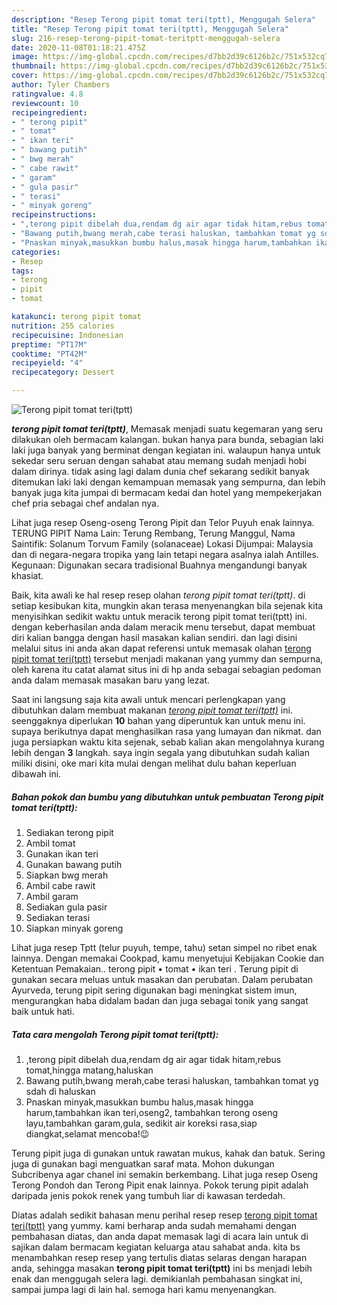 ```yaml
---
description: "Resep Terong pipit tomat teri(tptt), Menggugah Selera"
title: "Resep Terong pipit tomat teri(tptt), Menggugah Selera"
slug: 216-resep-terong-pipit-tomat-teritptt-menggugah-selera
date: 2020-11-08T01:18:21.475Z
image: https://img-global.cpcdn.com/recipes/d7bb2d39c6126b2c/751x532cq70/terong-pipit-tomat-teritptt-foto-resep-utama.jpg
thumbnail: https://img-global.cpcdn.com/recipes/d7bb2d39c6126b2c/751x532cq70/terong-pipit-tomat-teritptt-foto-resep-utama.jpg
cover: https://img-global.cpcdn.com/recipes/d7bb2d39c6126b2c/751x532cq70/terong-pipit-tomat-teritptt-foto-resep-utama.jpg
author: Tyler Chambers
ratingvalue: 4.8
reviewcount: 10
recipeingredient:
- " terong pipit"
- " tomat"
- " ikan teri"
- " bawang putih"
- " bwg merah"
- " cabe rawit"
- " garam"
- " gula pasir"
- " terasi"
- " minyak goreng"
recipeinstructions:
- ",terong pipit dibelah dua,rendam dg air agar tidak hitam,rebus tomat,hingga matang,haluskan"
- "Bawang putih,bwang merah,cabe terasi haluskan, tambahkan tomat yg sdah di haluskan"
- "Pnaskan minyak,masukkan bumbu halus,masak hingga harum,tambahkan ikan teri,oseng2, tambahkan terong oseng layu,tambahkan garam,gula, sedikit air koreksi rasa,siap diangkat,selamat mencoba!😉"
categories:
- Resep
tags:
- terong
- pipit
- tomat

katakunci: terong pipit tomat 
nutrition: 255 calories
recipecuisine: Indonesian
preptime: "PT17M"
cooktime: "PT42M"
recipeyield: "4"
recipecategory: Dessert

---
```



![Terong pipit tomat teri(tptt)](https://img-global.cpcdn.com/recipes/d7bb2d39c6126b2c/751x532cq70/terong-pipit-tomat-teritptt-foto-resep-utama.jpg)

<b><i>terong pipit tomat teri(tptt)</i></b>, Memasak menjadi suatu kegemaran yang seru dilakukan oleh bermacam kalangan. bukan hanya para bunda, sebagian laki laki juga banyak yang berminat dengan kegiatan ini. walaupun hanya untuk sekedar seru seruan dengan sahabat atau memang sudah menjadi hobi dalam dirinya. tidak asing lagi dalam dunia chef sekarang sedikit banyak ditemukan laki laki dengan kemampuan memasak yang sempurna, dan lebih banyak juga kita jumpai di bermacam kedai dan hotel yang mempekerjakan chef pria sebagai chef andalan nya.

Lihat juga resep Oseng-oseng Terong Pipit dan Telor Puyuh enak lainnya. TERUNG PIPIT Nama Lain: Terung Rembang, Terung Manggul, Nama Saintifik: Solanum Torvum Family (solanaceae) Lokasi Dijumpai: Malaysia dan di negara-negara tropika yang lain tetapi negara asalnya ialah Antilles. Kegunaan: Digunakan secara tradisional Buahnya mengandungi banyak khasiat.

Baik, kita awali ke hal resep resep olahan <i>terong pipit tomat teri(tptt)</i>. di setiap kesibukan kita, mungkin akan terasa menyenangkan bila sejenak kita menyisihkan sedikit waktu untuk meracik terong pipit tomat teri(tptt) ini. dengan keberhasilan anda dalam meracik menu tersebut, dapat membuat diri kalian bangga dengan hasil masakan kalian sendiri. dan lagi disini melalui situs ini anda akan dapat referensi untuk memasak olahan <u>terong pipit tomat teri(tptt)</u> tersebut menjadi makanan yang yummy dan sempurna, oleh karena itu catat alamat situs ini di hp anda sebagai sebagian pedoman anda dalam memasak masakan baru yang lezat.


Saat ini langsung saja kita awali untuk mencari perlengkapan yang dibutuhkan dalam membuat makanan <u><i>terong pipit tomat teri(tptt)</i></u> ini. seenggaknya diperlukan <b>10</b> bahan yang diperuntuk kan untuk menu ini. supaya berikutnya dapat menghasilkan rasa yang lumayan dan nikmat. dan juga persiapkan waktu kita sejenak, sebab kalian akan mengolahnya kurang lebih dengan <b>3</b> langkah. saya ingin segala yang dibutuhkan sudah kalian miliki disini, oke mari kita mulai dengan melihat dulu bahan keperluan dibawah ini.

<!--inarticleads1-->

##### Bahan pokok dan bumbu yang dibutuhkan untuk pembuatan Terong pipit tomat teri(tptt):

1. Sediakan  terong pipit
1. Ambil  tomat
1. Gunakan  ikan teri
1. Gunakan  bawang putih
1. Siapkan  bwg merah
1. Ambil  cabe rawit
1. Ambil  garam
1. Sediakan  gula pasir
1. Sediakan  terasi
1. Siapkan  minyak goreng


Lihat juga resep Tptt (telur puyuh, tempe, tahu) setan simpel no ribet enak lainnya. Dengan memakai Cookpad, kamu menyetujui Kebijakan Cookie dan Ketentuan Pemakaian.. terong pipit • tomat • ikan teri . Terung pipit di gunakan secara meluas untuk masakan dan perubatan. Dalam perubatan Ayurveda, terung pipit sering digunakan bagi meningkat sistem imun, mengurangkan haba didalam badan dan juga sebagai tonik yang sangat baik untuk hati. 

<!--inarticleads2-->

##### Tata cara mengolah Terong pipit tomat teri(tptt):

1. ,terong pipit dibelah dua,rendam dg air agar tidak hitam,rebus tomat,hingga matang,haluskan
1. Bawang putih,bwang merah,cabe terasi haluskan, tambahkan tomat yg sdah di haluskan
1. Pnaskan minyak,masukkan bumbu halus,masak hingga harum,tambahkan ikan teri,oseng2, tambahkan terong oseng layu,tambahkan garam,gula, sedikit air koreksi rasa,siap diangkat,selamat mencoba!😉


Terung pipit juga di gunakan untuk rawatan mukus, kahak dan batuk. Sering juga di gunakan bagi menguatkan saraf mata. Mohon dukungan Subcribenya agar chanel ini semakin berkembang. Lihat juga resep Oseng Terong Pondoh dan Terong Pipit enak lainnya. Pokok terung pipit adalah daripada jenis pokok renek yang tumbuh liar di kawasan terdedah. 

Diatas adalah sedikit bahasan menu perihal resep resep <u>terong pipit tomat teri(tptt)</u> yang yummy. kami berharap anda sudah memahami dengan pembahasan diatas, dan anda dapat memasak lagi di acara lain untuk di sajikan dalam bermacam kegiatan keluarga atau sahabat anda. kita bs menambahkan resep resep yang tertulis diatas selaras dengan harapan anda, sehingga masakan <b>terong pipit tomat teri(tptt)</b> ini bs menjadi lebih enak dan menggugah selera lagi. demikianlah pembahasan singkat ini, sampai jumpa lagi di lain hal. semoga hari kamu menyenangkan.
